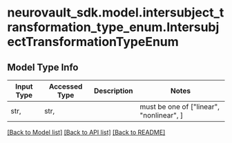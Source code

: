 # neurovault_sdk.model.intersubject_transformation_type_enum.IntersubjectTransformationTypeEnum

## Model Type Info
Input Type | Accessed Type | Description | Notes
------------ | ------------- | ------------- | -------------
str,  | str,  |  | must be one of ["linear", "nonlinear", ] 

[[Back to Model list]](../../README.md#documentation-for-models) [[Back to API list]](../../README.md#documentation-for-api-endpoints) [[Back to README]](../../README.md)

